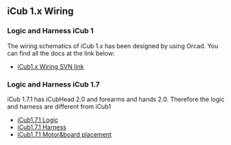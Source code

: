 ## iCub 1.x Wiring 

### Logic and Harness iCub 1

The wiring schematics of iCub 1.x has been designed by using Orcad. You can find all the docs at the link below:

- [iCub1.x Wiring SVN link](https://svn.robotology.eu/repos/iCubHardware-pub/trunk/electronics/public/ICUB1_LOGIC_HARNESS/)

### Logic and Harness iCub 1.7

iCub 1.7.1 has iCubHead 2.0 and forearms and hands 2.0. Therefore the logic and harness are different from iCub1

- [iCub1.7.1 Logic](https://github.com/icub-tech-iit/electronics-public/blob/master/projects/robots/iCub1/iCub%201.7.1/iCub%201.7.1_upperbody_logic.pdf)
- [iCub1.7.1 Harness](https://github.com/icub-tech-iit/electronics-public/blob/master/projects/robots/iCub1/iCub%201.7.1/iCub%201.7.1_upperbody_harness.pdf)
- [iCub1.7.1 Motor&board placement](https://github.com/icub-tech-iit/electronics-public/blob/master/projects/robots/iCub1/iCub%201.7.1/Motor%26Board%20Placement.pdf)

